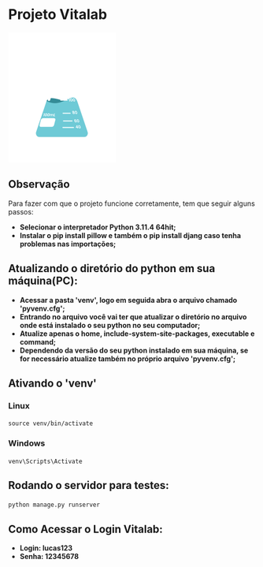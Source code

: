 # Projeto Vitalab

![Vitalab](./templates/static/geral/img/logo.png) 

## Observação

Para fazer com que o projeto funcione corretamente, tem que seguir alguns passos:

 - **Selecionar o interpretador Python 3.11.4 64hit;**
 - **Instalar o pip install pillow e também o pip install djang caso tenha problemas nas importações;**

## Atualizando o diretório do python em sua máquina(PC):

 - **Acessar a pasta 'venv', logo em seguida abra o arquivo chamado 'pyvenv.cfg';**
 - **Entrando no arquivo você vai ter que atualizar o diretório no arquivo onde está instalado o seu python no seu computador;**
 - **Atualize apenas o home, include-system-site-packages, executable e command;**
 - **Dependendo da versão do seu python instalado em sua máquina, se for necessário atualize também no próprio arquivo 'pyvenv.cfg';**

## Ativando o 'venv'

### Linux 

`source venv/bin/activate`

### Windows

`venv\Scripts\Activate`

## Rodando o servidor para testes:

`python manage.py runserver`

## Como Acessar o Login Vitalab:
 
- **Login: lucas123**
- **Senha: 12345678**
  
